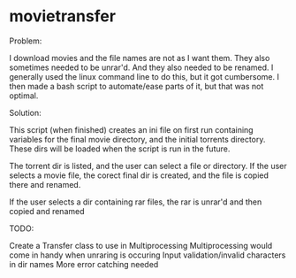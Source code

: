 # movietransfer

Problem: 

I download movies and the file names are not as I want them. They also sometimes needed to be unrar'd. And they also needed to be renamed. I generally used the linux command line to do this, but it got cumbersome. I then made a bash script to automate/ease parts of it, but that was not optimal. 

Solution: 

This script (when finished) creates an ini file on first run containing variables for the final movie directory, and the initial torrents directory. These dirs will be loaded when the script is run in the future. 

The torrent dir is listed, and the user can select a file or directory. If the user selects a movie file, the corect final dir is created, and the file is copied there and renamed. 

If the user selects a dir containing rar files, the rar is unrar'd and then copied and renamed

TODO: 

Create a Transfer class to use in Multiprocessing
Multiprocessing would come in handy when unraring is occuring
Input validation/invalid characters in dir names
More error catching needed
